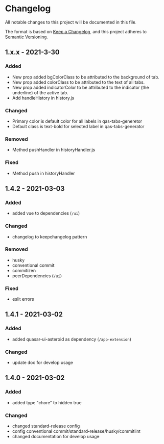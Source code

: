# Changelog
All notable changes to this project will be documented in this file.

The format is based on [Keep a Changelog](https://keepachangelog.com/en/1.0.0/),
and this project adheres to [Semantic Versioning](https://semver.org/spec/v2.0.0.html).

## 1.x.x - 2021-3-30

### Added
- New prop added bgColorClass to be attributed to the background of tab.
- New prop added colorClass to be attributed to the text of all tabs.
- New prop added indicatorColor to be attributed to the indicator (the underline) of the active tab.
- Add handleHistory in history.js

### Changed
- Primary color is default color for all labels in qas-tabs-generetor
- Default class is text-bold for selected label in qas-tabs-generator 

### Removed 
- Method pushHandler in historyHandler.js

### Fixed
- Method push in historyHandler


## 1.4.2 - 2021-03-03

### Added
- added vue to dependencies (`/ui`)

### Changed
- changelog to keepchangelog pattern

### Removed
- husky
- conventional commit
- commitizen
- peerDependencies (`/ui`)

### Fixed
- eslit errors

## 1.4.1 - 2021-03-02

### Added
- added quasar-ui-asteroid as dependency (`/app-extension`)

### Changed
- update doc for develop usage

## 1.4.0 - 2021-03-02

### Added
- added type "chore" to hidden true

### Changed
- changed standard-release config
- config conventional commit/standard-release/husky/commitlint
- changed documentation for develop usage
